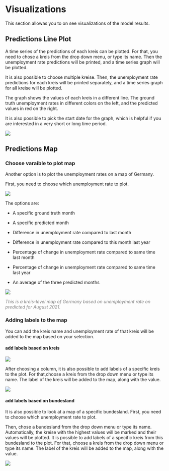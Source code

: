 # Visualizations

This section allowas you to on see visualizations of the model results.



## Predictions Line Plot
A time series of the predictions of each kreis can be plotted. For that, you need to chose a kreis from the drop down menu, or type its name. Then the unemployment rate predictions will be printed, and a time series graph will be plotted. 

It is also possible to choose multiple kreise. Then, the unemployment rate predictions for each kreis will be printed separately, 
and a time series graph for all kreise will be plotted. 

The graph shows the values of each kreis in a different line. The ground truth unemployment rates in different colors on the left,  and the predicted values in red on the right. 

It is also possible to pick the start date for the graph, which is helpful if you are interested in a very short or long time period. 

![](./model_screenshots/viz1.png)

## Predictions Map

### Choose varaible to plot map 

Another option is to plot the unemployment rates on a map of Germany. 

First, you need to choose which unemployment rate to plot. 


![](./model_screenshots/plot_var.png)

The options are: 

- A specific ground truth month

- A specific predicted month

- Difference in unemployment rate compared to last month

- Difference in unemployment rate compared to this month last year 

- Percentage of change in unemployment rate compared to same time last month

- Percentage of change in unemployment rate compared to same time last year

- An average of the three predicted months 

![](./model_screenshots/map5.png)

<span style="color:gray">*This is a kreis-level map of Germany based on unemployment rate on predicted for August 2021.*</span>

### Adding labels to the map

You can add the kreis name and unemployment 
rate of that kreis will be added to the map 
based on your selection. 

#### add labels based on kreis  

![](./model_screenshots/select_bdl.png)

After choosing a column, it is also possible to add labels of a specific kreis to the plot. 
For that,choose a kreis from the drop down menu or type its name. The label of the kreis will be added to the map, along with the value. 

![](./model_screenshots/map_a.png)


#### add labels based on bundesland  

It is also possible to look at a map of a specific bundesland. 
First, you need to choose which unemployment rate to plot. 

Then, chose a bundesland from the drop down menu or type its name. 
Automatically, the kreise with the highest values will be marked and their values will be plotted. 
It is possible to add labels of a specific kreis from this bundesland to the plot. 
For that, choose a kreis from the drop down menu or type its name. The label of the kreis will be added to the map, along with the value. 

![](./model_screenshots/map_b.png)
